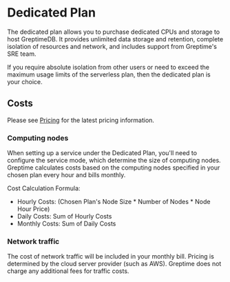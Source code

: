 # Dedicated Plan

The dedicated plan allows you to purchase dedicated CPUs and storage to host GreptimeDB.
It provides unlimited data storage and retention,
complete isolation of resources and network,
and includes support from Greptime's SRE team.

If you require absolute isolation from other users or 
need to exceed the maximum usage limits of the serverless plan, 
then the dedicated plan is your choice.

## Costs

Please see [Pricing](https://greptime.com/pricing) for the latest pricing information.

### Computing nodes

When setting up a service under the Dedicated Plan, you'll need to configure the service mode,
which determine the size of computing nodes.
Greptime calculates costs based on the computing nodes specified in your chosen plan every hour and bills monthly.

Cost Calculation Formula:

- Hourly Costs: (Chosen Plan's Node Size * Number of Nodes * Node Hour Price)
- Daily Costs: Sum of Hourly Costs
- Monthly Costs: Sum of Daily Costs

<!--@include: shared-storage-capacity.md-->

### Network traffic

The cost of network traffic will be included in your monthly bill.
Pricing is determined by the cloud server provider (such as AWS).
Greptime does not charge any additional fees for traffic costs.

